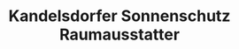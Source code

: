 ---
title: "Kandelsdorfer Sonnenschutz Raumausstatter"
url: /neusiedl-am-see/kandelsdorfer-sonnenschutz-raumausstatter/
shop: Raumausstattung
---